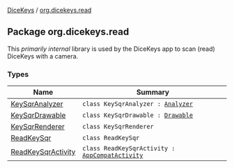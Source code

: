 [DiceKeys](../index.md) / [org.dicekeys.read](./index.md)

## Package org.dicekeys.read

This *primarily internal* library is used by the DiceKeys app to scan (read) DiceKeys with a camera.

### Types

| Name | Summary |
|---|---|
| [KeySqrAnalyzer](-key-sqr-analyzer/index.md) | `class KeySqrAnalyzer : `[`Analyzer`](https://developer.android.com/reference/androidx/androidx/camera/core/ImageAnalysis/Analyzer.html) |
| [KeySqrDrawable](-key-sqr-drawable/index.md) | `class KeySqrDrawable : `[`Drawable`](https://developer.android.com/reference/android/graphics/drawable/Drawable.html) |
| [KeySqrRenderer](-key-sqr-renderer/index.md) | `class KeySqrRenderer` |
| [ReadKeySqr](-read-key-sqr/index.md) | `class ReadKeySqr` |
| [ReadKeySqrActivity](-read-key-sqr-activity/index.md) | `class ReadKeySqrActivity : `[`AppCompatActivity`](https://developer.android.com/reference/androidx/androidx/appcompat/app/AppCompatActivity.html) |
